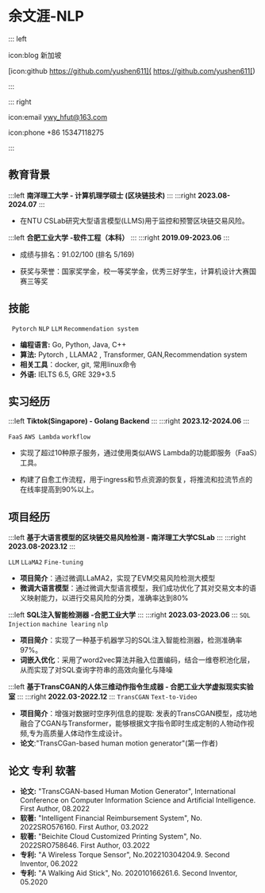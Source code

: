 # 余文涯-NLP

::: left

icon:blog 新加坡

[icon:github   https://github.com/yushen611](  https://github.com/yushen611[)


:::

::: right

icon:email   ywy_hfut@163.com

icon:phone +86 15347118275

:::



## 教育背景

:::left
**南洋理工大学 - 计算机理学硕士 (区块链技术)**
:::
:::right
**2023.08-2024.07**
:::

- 在NTU CSLab研究大型语言模型(LLMS)用于监控和预警区块链交易风险。

:::left
**合肥工业大学 -软件工程（本科）**
:::
:::right
**2019.09-2023.06**
:::

- 成绩与排名：91.02/100 (排名 5/169)

- 获奖与荣誉：国家奖学金，校一等奖学金，优秀三好学生，计算机设计大赛国赛三等奖

  



## 技能

` Pytorch`   `NLP`  `LLM`  `Recommendation system`

- **编程语言:** Go, Python, Java, C++
- **算法:** Pytorch , LLAMA2 , Transformer, GAN,Recommendation system
- **相关工具**：docker, git, 常用linux命令
- **外语:** IELTS 6.5, GRE 329+3.5


## 实习经历
:::left
**Tiktok(Singapore) - Golang Backend**
:::
:::right
**2023.12-2024.06**
:::

`FaaS` `AWS Lambda` `workflow` 

* 实现了超过10种原子服务，通过使用类似AWS Lambda的功能即服务（FaaS）工具。

* 构建了自愈工作流程，用于ingress和节点资源的恢复，将推流和拉流节点的在线率提高到90%以上。

  

## 项目经历

:::left
**基于大语言模型的区块链交易风险检测 - 南洋理工大学CSLab**
:::
:::right
**2023.08-2023.12**
:::

`LLM` `LLaMA2` `Fine-tuning`

- **项目简介**：通过微调LLaMA2，实现了EVM交易风险检测大模型
- **微调大语言模型**：通过微调大型语言模型，我们成功优化了其对交易文本的语义映射能力，以进行交易风险的分类，准确率达到80%

:::left
**SQL注入智能检测器 -合肥工业大学**
:::
:::right
**2023.03-2023.06**
:::
`SQL Injection` `machine learing` `nlp`

- **项目简介**：实现了一种基于机器学习的SQL注入智能检测器，检测准确率97%。
- **词嵌入优化**：采用了word2vec算法并融入位置编码，结合一维卷积池化层，从而实现了对SQL查询字符串的高效向量化与降噪

:::left
**基于TransCGAN的人体三维动作指令生成器 - 合肥工业大学虚拟现实实验室**
:::
:::right
**2022.03-2022.12**
:::
`TransCGAN` `Text-to-Video` 

- **项目简介**：增强对数据时空序列信息的提取: 发表的TransCGAN模型，成功地融合了CGAN与Transformer，能够根据文字指令即时生成定制的人物动作视频,专为高质量人体动作生成设计。
- **论文**:"TransCGan-based human motion generator"(第一作者)



## 论文 专利 软著

- **论文:** "TransCGAN-based Human Motion Generator", International Conference on Computer Information Science and Artificial Intelligence. First Author, 08.2022
- **软著:** "Intelligent Financial Reimbursement System", No. 2022SRO576160. First Author, 03.2022
- **软著:** "Beichite Cloud Customized Printing System", No. 2022SRO758646. First Author, 03.2022
- **专利:** "A Wireless Torque Sensor", No.202210304204.9. Second Inventor, 06.2022
- **专利:** "A Walking Aid Stick", No. 202010166261.6. Second Inventor, 05.2020